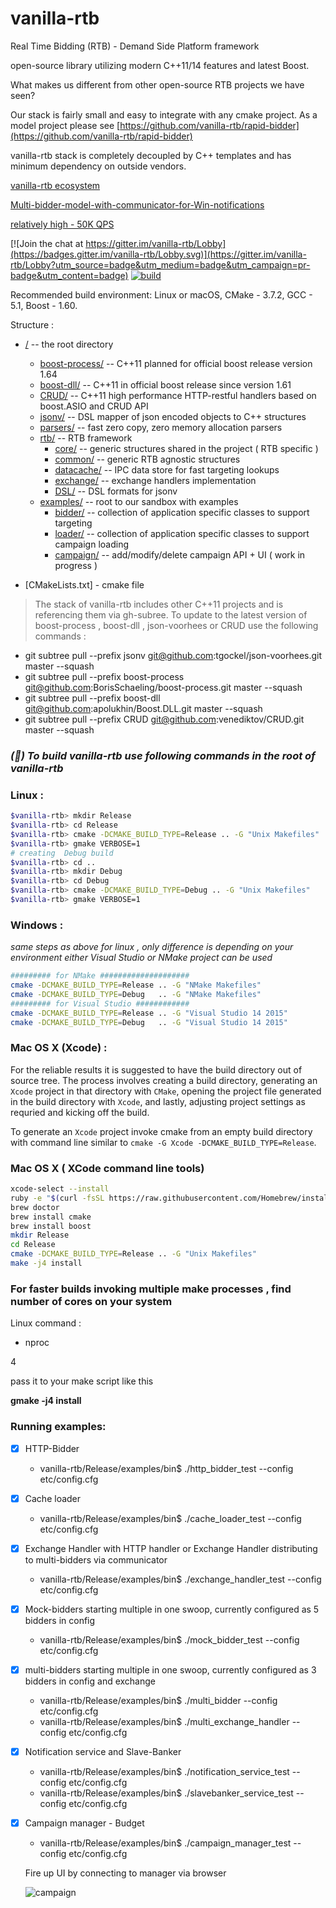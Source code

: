 # vanilla-rtb

Real Time Bidding (RTB) - Demand Side Platform framework

open-source library utilizing  modern C++11/14  features and latest Boost.

What makes us different from other open-source RTB projects we have seen?

Our stack is fairly small and easy to integrate with any cmake project. 
As a model project please see [https://github.com/vanilla-rtb/rapid-bidder](https://github.com/vanilla-rtb/rapid-bidder)

vanilla-rtb stack is completely decoupled by C++ templates and has minimum dependency on outside vendors.

[vanilla-rtb ecosystem](../../wiki)

[Multi-bidder-model-with-communicator-for-Win-notifications](../../wiki/Multi-bidder-model-with-communicator-for-Win-notifications)

[relatively high - 50K QPS](../../wiki/QPS-test)

[![Join the chat at https://gitter.im/vanilla-rtb/Lobby](https://badges.gitter.im/vanilla-rtb/Lobby.svg)](https://gitter.im/vanilla-rtb/Lobby?utm_source=badge&utm_medium=badge&utm_campaign=pr-badge&utm_content=badge) 
[![build ](https://travis-ci.org/venediktov/vanilla-rtb.svg?branch=master)](https://travis-ci.org/venediktov/vanilla-rtb)

Recommended build environment: Linux or macOS, CMake - 3.7.2, GCC - 5.1, Boost - 1.60.

Structure :
* [/](../../tree/master/) -- the root directory
   * [boost-process/](../../tree/master/boost-process/) -- C++11 planned for official boost release version 1.64
   * [boost-dll/](../../tree/master/boost-dll/) -- C++11 in official boost release since version 1.61
   * [CRUD/](../../tree/master/CRUD/) -- C++11 high performance HTTP-restful handlers based on boost.ASIO and CRUD API
   * [jsonv/](../../tree/master/jsonv/) -- DSL mapper of json encoded objects to C++ structures
   * [parsers/](../../tree/master/jsonv/) -- fast zero copy, zero memory allocation parsers
   * [rtb/](../../tree/master/rtb/) -- RTB framework
      * [core/](../../tree/master/rtb/core/) -- generic structures shared in the project ( RTB specific )
      * [common/](../../tree/master/rtb/common) -- generic RTB agnostic structures 
      * [datacache/](../../tree/master/rtb/datacache/) -- IPC data store for fast targeting lookups
      * [exchange/](../../tree/master/rtb/exchange) -- exchange handlers implementation
      * [DSL/](../../tree/master/rtb/DSL) --  DSL formats for jsonv
    * [examples/](../../tree/master/examples) -- root to our sandbox with examples
      * [bidder/](../../tree/master/examples/bidder) -- collection of application specific classes to support targeting
      * [loader/](../../tree/master/examples/loader) -- collection of application specific classes to support campaign loading
      * [campaign/](../../tree/master/examples/campaign) -- add/modify/delete campaign API + UI ( work in progress ) 
      
* [CMakeLists.txt] - cmake file

>The stack of vanilla-rtb includes other C++11 projects and is referencing them via gh-subree.
>To update to the latest version of boost-process , boost-dll , json-voorhees or CRUD  use the following commands \:

* git subtree pull --prefix jsonv git@github.com:tgockel/json-voorhees.git master --squash
* git subtree pull --prefix boost-process git@github.com:BorisSchaeling/boost-process.git master --squash
* git subtree pull --prefix boost-dll git@github.com:apolukhin/Boost.DLL.git master --squash
* git subtree pull --prefix CRUD git@github.com:venediktov/CRUD.git  master --squash



### *(&#x1F4D7;) To build vanilla-rtb use following commands in the root of vanilla-rtb*

### Linux \:

```bash
$vanilla-rtb> mkdir Release
$vanilla-rtb> cd Release
$vanilla-rtb> cmake -DCMAKE_BUILD_TYPE=Release .. -G "Unix Makefiles"
$vanilla-rtb> gmake VERBOSE=1
# creating  Debug build
$vanilla-rtb> cd ..
$vanilla-rtb> mkdir Debug
$vanilla-rtb> cd Debug
$vanilla-rtb> cmake -DCMAKE_BUILD_TYPE=Debug .. -G "Unix Makefiles"
$vanilla-rtb> gmake VERBOSE=1
```

### Windows \:
*same steps as above for linux , only difference is depending on your environment 
  either Visual Studio or NMake project can be used*
```bash
######### for NMake ####################
cmake -DCMAKE_BUILD_TYPE=Release .. -G "NMake Makefiles"
cmake -DCMAKE_BUILD_TYPE=Debug   .. -G "NMake Makefiles"
######### for Visual Studio ############
cmake -DCMAKE_BUILD_TYPE=Release .. -G "Visual Studio 14 2015"
cmake -DCMAKE_BUILD_TYPE=Debug   .. -G "Visual Studio 14 2015"
```
### Mac OS X (Xcode) \:
For the reliable results it is suggested to have the build directory out of source tree.
The process involves creating a build directory, generating an `Xcode` project in that directory with `CMake`,
opening the project file generated in the build directory with `Xcode`, and lastly, adjusting project
settings as requried and kicking off the build.

To generate an `Xcode` project invoke cmake from an empty build directory with command line similar to `cmake -G Xcode -DCMAKE_BUILD_TYPE=Release`.

### Mac OS X ( XCode command line tools)
```bash
xcode-select --install
ruby -e "$(curl -fsSL https://raw.githubusercontent.com/Homebrew/install/master/install)"
brew doctor
brew install cmake
brew install boost
mkdir Release
cd Release
cmake -DCMAKE_BUILD_TYPE=Release .. -G "Unix Makefiles"
make -j4 install
```

### For faster builds invoking multiple make processes  , find number of cores on your system
Linux command \: 
* nproc

4

pass it to your make script like this

**gmake -j4 install**

### Running examples\:
- [x] HTTP-Bidder
  * vanilla-rtb/Release/examples/bin$ ./http_bidder_test --config etc/config.cfg
- [x] Cache loader
  * vanilla-rtb/Release/examples/bin$ ./cache_loader_test --config etc/config.cfg
- [x] Exchange Handler with HTTP handler or Exchange Handler distributing to multi-bidders via communicator 
  * vanilla-rtb/Release/examples/bin$ ./exchange_handler_test --config etc/config.cfg
- [x] Mock-bidders starting multiple in one swoop,  currently configured as 5 bidders in config
  * vanilla-rtb/Release/examples/bin$ ./mock_bidder_test --config etc/config.cfg
- [x] multi-bidders starting multiple in one swoop,  currently configured as 3 bidders in config and exchange
  * vanilla-rtb/Release/examples/bin$ ./multi_bidder --config etc/config.cfg
  * vanilla-rtb/Release/examples/bin$ ./multi_exchange_handler --config etc/config.cfg
- [x] Notification service and Slave-Banker
  * vanilla-rtb/Release/examples/bin$ ./notification_service_test --config etc/config.cfg
  * vanilla-rtb/Release/examples/bin$ ./slavebanker_service_test --config etc/config.cfg
- [x] Campaign manager - Budget
  * vanilla-rtb/Release/examples/bin$ ./campaign_manager_test --config etc/config.cfg
  
  Fire up UI by connecting to manager via browser
  
  ![campaign](https://github.com/venediktov/vanilla-rtb/wiki/images/WorkingBudgetButtons.png)  


